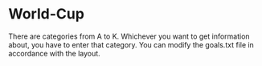 # World-Cup
There are categories from A to K. Whichever you want to get information about, you have to enter that category. You can modify the goals.txt file in accordance with the layout.

